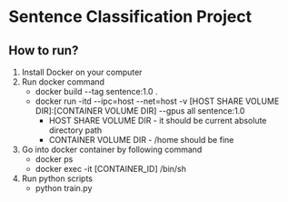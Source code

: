 # Sentence Classification Project

## How to run?
1. Install Docker on your computer
2. Run docker command
   - docker build --tag sentence:1.0 . 
   - docker run -itd --ipc=host --net=host -v [HOST SHARE VOLUME DIR]:[CONTAINER VOLUME DIR] --gpus all sentence:1.0
     - HOST SHARE VOLUME DIR - it should be current absolute directory path
     - CONTAINER VOLUME DIR - /home should be fine
3. Go into docker container by following command
   - docker ps
   - docker exec -it [CONTAINER_ID] /bin/sh
4. Run python scripts
   - python train.py

